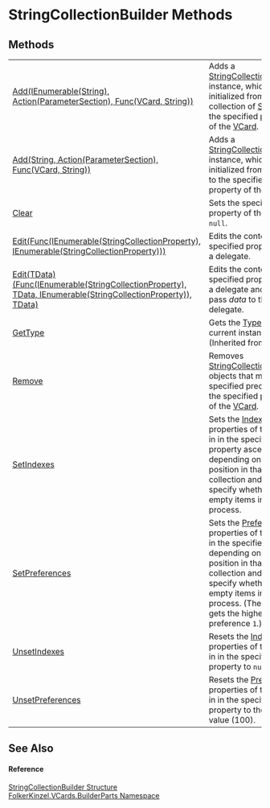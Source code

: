 # StringCollectionBuilder Methods




## Methods
<table>
<tr>
<td><a href="af3a3687-e610-bf7f-839d-245dbd67725b.md">Add(IEnumerable(String), Action(ParameterSection), Func(VCard, String))</a></td>
<td>Adds a <a href="57bdd5a5-6b09-659a-978e-933563d5a52a.md">StringCollectionProperty</a> instance, which is newly initialized from a collection of <a href="https://learn.microsoft.com/dotnet/api/system.string" target="_blank" rel="noopener noreferrer">String</a>s, to the specified property of the <a href="3e2b7a12-e0a3-230d-01ba-69b9f3ec3464.md">VCard</a>.</td></tr>
<tr>
<td><a href="9bd8721c-45f1-0c33-87d6-44badfbf5a6b.md">Add(String, Action(ParameterSection), Func(VCard, String))</a></td>
<td>Adds a <a href="57bdd5a5-6b09-659a-978e-933563d5a52a.md">StringCollectionProperty</a> instance, which is newly initialized from a <a href="https://learn.microsoft.com/dotnet/api/system.string" target="_blank" rel="noopener noreferrer">String</a>, to the specified property of the <a href="3e2b7a12-e0a3-230d-01ba-69b9f3ec3464.md">VCard</a>.</td></tr>
<tr>
<td><a href="14810f5a-f8c0-256a-b393-d9f91850d0cf.md">Clear</a></td>
<td>Sets the specified property of the <a href="3e2b7a12-e0a3-230d-01ba-69b9f3ec3464.md">VCard</a> to <code>null</code>.</td></tr>
<tr>
<td><a href="29b3066f-d9f1-2718-d3c6-7c8782f19514.md">Edit(Func(IEnumerable(StringCollectionProperty), IEnumerable(StringCollectionProperty)))</a></td>
<td>Edits the content of the specified property with a delegate.</td></tr>
<tr>
<td><a href="6cd270ab-d7e3-7459-687d-0c2566fc7a7f.md">Edit(TData)(Func(IEnumerable(StringCollectionProperty), TData, IEnumerable(StringCollectionProperty)), TData)</a></td>
<td>Edits the content of the specified property with a delegate and allows to pass <em>data</em> to this delegate.</td></tr>
<tr>
<td><a href="https://learn.microsoft.com/dotnet/api/system.object.gettype" target="_blank" rel="noopener noreferrer">GetType</a></td>
<td>Gets the <a href="https://learn.microsoft.com/dotnet/api/system.type" target="_blank" rel="noopener noreferrer">Type</a> of the current instance.<br />(Inherited from <a href="https://learn.microsoft.com/dotnet/api/system.object" target="_blank" rel="noopener noreferrer">Object</a>)</td></tr>
<tr>
<td><a href="6e8fe227-9515-2432-36d6-ff5d7034708f.md">Remove</a></td>
<td>Removes <a href="57bdd5a5-6b09-659a-978e-933563d5a52a.md">StringCollectionProperty</a> objects that match a specified predicate from the specified property of the <a href="3e2b7a12-e0a3-230d-01ba-69b9f3ec3464.md">VCard</a>.</td></tr>
<tr>
<td><a href="3e01c5e3-be6a-012f-34e4-1789a9854581.md">SetIndexes</a></td>
<td>Sets the <a href="70c82664-4c95-c20f-f819-7fba4087eead.md">Index</a> properties of the items in in the specified property ascending depending on their position in that collection and allows to specify whether to skip empty items in that process.</td></tr>
<tr>
<td><a href="2d75d52e-ad45-1b41-e113-5a1f0c145139.md">SetPreferences</a></td>
<td>Sets the <a href="50760592-ebd2-d6c5-16b0-f752af7dada1.md">Preference</a> properties of the items in the specified property depending on their position in that collection and allows to specify whether to skip empty items in that process. (The first item gets the highest preference <code>1</code>.)</td></tr>
<tr>
<td><a href="286fb5ca-5d05-ca74-1808-18044e2052f6.md">UnsetIndexes</a></td>
<td>Resets the <a href="70c82664-4c95-c20f-f819-7fba4087eead.md">Index</a> properties of the items in in the specified property to <code>null</code>.</td></tr>
<tr>
<td><a href="24077e87-2942-aa6e-1793-f070faf2846c.md">UnsetPreferences</a></td>
<td>Resets the <a href="50760592-ebd2-d6c5-16b0-f752af7dada1.md">Preference</a> properties of the items in in the specified property to the lowest value (100).</td></tr>
</table>

## See Also


#### Reference
<a href="1c09bb0d-52d2-e243-5219-6ce8bb95cfa2.md">StringCollectionBuilder Structure</a>  
<a href="30716183-7f69-ceb8-b5fe-4d9f23e7fd2b.md">FolkerKinzel.VCards.BuilderParts Namespace</a>  
